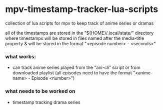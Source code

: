 # mpv-timestamp-tracker-lua-scripts
collection of lua scripts for mpv to keep track of anime series or dramas

all of the timestamps are stored in the "${HOME}/.local/state/" directory where timestamps will be stored in files named after the media-title property & will be stored in the format "\<episode number\> - \<seconds\>"

### what works:
  - can track anime series played from the "ani-cli" script or from downloaded playlist (all episodes need to have the format "\<anime-name\> - Episode \<number\>") <br>
 
### what needs to be worked on
  - timestamp tracking drama series
